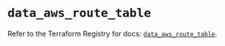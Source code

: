 # `data_aws_route_table`

Refer to the Terraform Registry for docs: [`data_aws_route_table`](https://registry.terraform.io/providers/hashicorp/aws/6.3.0/docs/data-sources/route_table).
